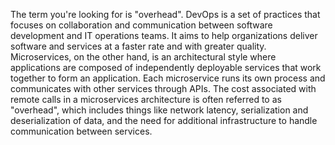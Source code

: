 The term you're looking for is "overhead". DevOps is a set of practices that focuses on collaboration and communication between software development and IT operations teams. It aims to help organizations deliver software and services at a faster rate and with greater quality. Microservices, on the other hand, is an architectural style where applications are composed of independently deployable services that work together to form an application. Each microservice runs its own process and communicates with other services through APIs. The cost associated with remote calls in a microservices architecture is often referred to as "overhead", which includes things like network latency, serialization and deserialization of data, and the need for additional infrastructure to handle communication between services.
